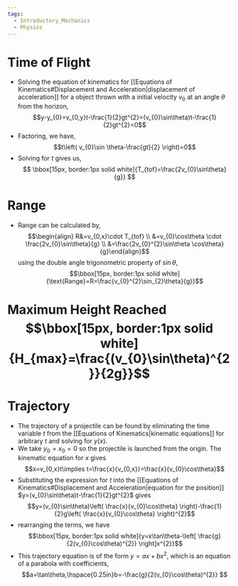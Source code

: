 ```yaml
---
tags:
  - Introductory_Mechanics
  - Physics
---
```

# Time of Flight
- Solving the equation of kinematics for [[Equations of Kinematics#Displacement and Acceleration|displacement of acceleration]] for a object thrown with a initial velocity $v_{0}$ at an angle $\theta$ from the horizon, $$y-y_{0}=v_{0,y}t-\frac{1}{2}gt^{2}=(v_{0}\sin\theta)t-\frac{1}{2}gt^{2}=0$$
- Factoring, we have,$$t\left( v_{0}\sin \theta-\frac{gt}{2} \right)=0$$
- Solving for $t$ gives us,$$
\bbox[15px, border:1px solid white]{T_{tof}=\frac{2v_{0}\sin\theta}{g}}
$$
# Range 
- Range can be calculated by,$$\begin{align}
R&=v_{0,x}\cdot T_{tof} \\
&=v_{0}\cos\theta \cdot \frac{2v_{0}\sin\theta}{g} \\
&=\frac{2v_{0}^{2}\sin\theta \cos\theta}{g}\end{align}$$using the double angle trigonometric property of $\sin\theta$, $$\bbox[15px, border:1px solid white]{\text{Range}=R=\frac{v_{0}^{2}\sin_{2}\theta}{g}}$$
# Maximum Height Reached $$\bbox[15px, border:1px solid white]{H_{max}=\frac{(v_{0}\sin\theta)^{2}}{2g}}$$
# Trajectory 
- The trajectory of a projectile can be found by eliminating the time variable $t$ from the [[Equations of Kinematics|kinematic equations]] for arbitrary $t$ and solving for $y(x)$.
- We take $y_{0}=x_{0}=0$ so the projectile is launched from the origin. The kinematic equation for $x$ gives $$x=v_{0,x}t\implies t=\frac{x}{v_{0,x}}=\frac{x}{v_{0}\cos\theta}$$
- Substituting the expression for $t$ into the [[Equations of Kinematics#Displacement and Acceleration|equation for the position]] $y=(v_{0}\sin\theta)t-\frac{1}{2}gt^{2}$ gives $$y=(v_{0}\sin\theta)\left( \frac{x}{v_{0}\cos\theta} \right)-\frac{1}{2}g\left( \frac{x}{v_{0}\cos\theta} \right)^{2}$$
- rearranging the terms, we have $$\bbox[15px, border:1px solid white]{y=x\tan\theta-\left[ \frac{g}{2(v_{0}\cos\theta)^{2}} \right]x^{2}}$$
- This trajectory equation is of the form $y=ax+bx^{2}$,  which is an equation of a parabola with coefficients,$$a=\tan\theta,\hspace{0.25in}b=-\frac{g}{2(v_{0}\cos\theta)^{2}} $$